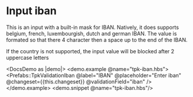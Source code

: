 # Input iban

This is an input with a built-in mask for IBAN.
Natively, it does supports belgium, french, luxembourgish, dutch and german IBAN.
The value is formated so that there 4 character then a space up to the end of the IBAN.

If the country is not supported, the input value will be blocked after 2 uppercase letters

<DocsDemo as |demo|>
  <demo.example @name="tpk-iban.hbs">
      <Prefabs::TpkValidationIban 
        @label="IBAN"
        @placeholder="Enter iban"
        @changeset={{this.changeset}} 
        @validationField="iban"
      />
  </demo.example>
  <demo.snippet @name="tpk-iban.hbs"/>
</DocsDemo>

